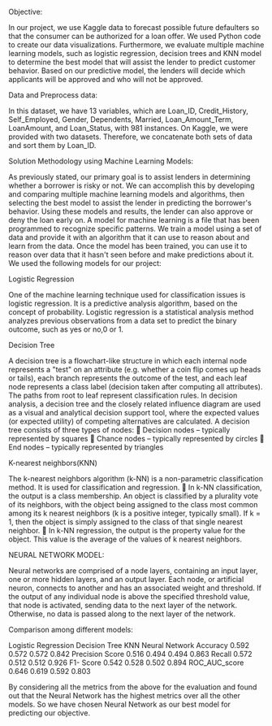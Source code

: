 Objective:

In our project, we use Kaggle data to forecast possible future defaulters so that the consumer can be authorized for a loan offer. We used Python code to create our data visualizations. Furthermore, we evaluate multiple machine learning models, such as logistic regression, decision trees and KNN model to determine the best model that will assist the lender to predict customer behavior. 
Based on our predictive model, the lenders will decide which applicants will be approved and who will not be approved.

Data and Preprocess data:

In this dataset, we have 13 variables, which are Loan_ID, Credit_History, Self_Employed, Gender, Dependents, Married, Loan_Amount_Term, LoanAmount, and Loan_Status, with 981 instances. On Kaggle, we were provided with two datasets. Therefore, we concatenate both sets of data and sort them by Loan_ID. 

Solution Methodology using Machine Learning Models:

As previously stated, our primary goal is to assist lenders in determining whether a borrower is risky or not. We can accomplish this by developing and comparing multiple machine learning models and algorithms, then selecting the best model to assist the lender in predicting the borrower's behavior. Using these models and results, the lender can also approve or deny the loan early on.
A model for machine learning is a file that has been programmed to recognize specific patterns. We train a model using a set of data and provide it with an algorithm that it can use to reason about and learn from the data. Once the model has been trained, you can use it to reason over data that it hasn't seen before and make predictions about it. We used the following models for our project:
 
 Logistic Regression 

One of the machine learning technique used for classification issues is logistic regression. It is a predictive analysis algorithm, based on the concept of probability. Logistic regression is a statistical analysis method analyzes previous observations from a data set to predict the binary outcome, such as yes or no,0 or 1.

Decision Tree

A decision tree is a flowchart-like structure in which each internal node represents a "test" on an attribute (e.g. whether a coin flip comes up heads or tails), each branch represents the outcome of the test, and each leaf node represents a class label (decision taken after computing all attributes). The paths from root to leaf represent classification rules. In decision analysis, a decision tree and the closely related influence diagram are used as a
visual and analytical decision support tool, where the expected values (or expected utility) of
competing alternatives are calculated. A decision tree consists of three types of nodes:
	Decision nodes – typically represented by squares
	Chance nodes – typically represented by circles
	End nodes – typically represented by triangles

K-nearest neighbors(KNN) 

The k-nearest neighbors algorithm (k-NN) is a non-parametric classification method. It is used 
for classification and regression.
	In k-NN classification, the output is a class membership. An object is classified by a 
plurality vote of its neighbors, with the object being assigned to the class most common 
among its k nearest neighbors (k is a positive integer, typically small). If k = 1, then the 
object is simply assigned to the class of that single nearest neighbor.
	In k-NN regression, the output is the property value for the object. This value is the 
average of the values of k nearest neighbors.

NEURAL NETWORK MODEL:

Neural networks are comprised of a node layers, containing an input layer, one or more hidden layers, and an output layer. Each node, or artificial neuron, connects to another and has an associated weight and threshold. If the output of any individual node is above the specified threshold value, that node is activated, sending data to the next layer of the network. Otherwise, no data is passed along to the next layer of the network.

Comparison among different models:

Logistic Regression	Decision Tree	KNN	Neural Network
Accuracy	 0.592	 0.572	 0.572	0.842 
Precision Score	 0.516	 0.494	 0.494	 0.863
Recall	 0.572	 0.512	 0.512	 0.926
F1- Score	 0.542	 0.528	 0.502	 0.894
ROC_AUC_score	 0.646	 0.619	0.592 	 0.803

By considering all the metrics from the above for  the evaluation and found out that the Neural Network
has the highest metrics over all the other models. So we have chosen Neural Network as 
our best model for predicting our objective. 


